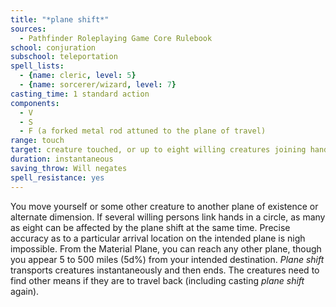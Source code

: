 ```yaml
---
title: "*plane shift*"
sources:
  - Pathfinder Roleplaying Game Core Rulebook
school: conjuration
subschool: teleportation
spell_lists:
  - {name: cleric, level: 5}
  - {name: sorcerer/wizard, level: 7}
casting_time: 1 standard action
components:
  - V
  - S
  - F (a forked metal rod attuned to the plane of travel)
range: touch
target: creature touched, or up to eight willing creatures joining hands
duration: instantaneous
saving_throw: Will negates
spell_resistance: yes
---
```


You move yourself or some other creature to another plane of existence or alternate dimension. If several willing persons link hands in a circle, as many as eight can be affected by the plane shift at the same time. Precise accuracy as to a particular arrival location on the intended plane is nigh impossible. From the Material Plane, you can reach any other plane, though you appear 5 to 500 miles (5d%) from your intended destination. *Plane shift* transports creatures instantaneously and then ends. The creatures need to find other means if they are to travel back (including casting *plane shift* again).


